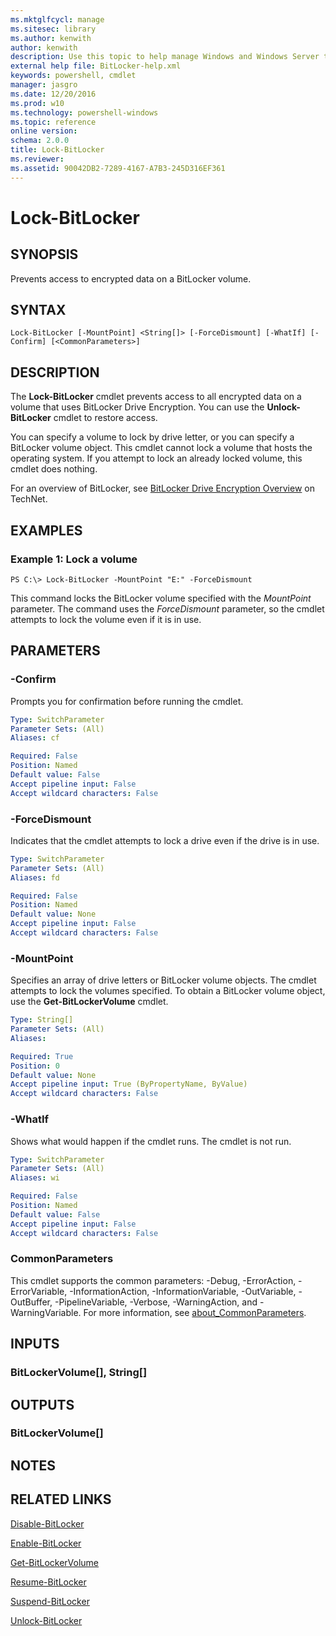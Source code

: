 ```yaml
---
ms.mktglfcycl: manage
ms.sitesec: library
ms.author: kenwith
author: kenwith
description: Use this topic to help manage Windows and Windows Server technologies with Windows PowerShell.
external help file: BitLocker-help.xml
keywords: powershell, cmdlet
manager: jasgro
ms.date: 12/20/2016
ms.prod: w10
ms.technology: powershell-windows
ms.topic: reference
online version: 
schema: 2.0.0
title: Lock-BitLocker
ms.reviewer:
ms.assetid: 90042DB2-7289-4167-A7B3-245D316EF361
---
```


# Lock-BitLocker

## SYNOPSIS
Prevents access to encrypted data on a BitLocker volume.

## SYNTAX

```
Lock-BitLocker [-MountPoint] <String[]> [-ForceDismount] [-WhatIf] [-Confirm] [<CommonParameters>]
```

## DESCRIPTION
The **Lock-BitLocker** cmdlet prevents access to all encrypted data on a volume that uses BitLocker Drive Encryption.
You can use the **Unlock-BitLocker** cmdlet to restore access.

You can specify a volume to lock by drive letter, or you can specify a BitLocker volume object.
This cmdlet cannot lock a volume that hosts the operating system.
If you attempt to lock an already locked volume, this cmdlet does nothing.

For an overview of BitLocker, see [BitLocker Drive Encryption Overview](http://technet.microsoft.com/en-us/library/cc732774.aspx) on TechNet.

## EXAMPLES

### Example 1: Lock a volume
```
PS C:\> Lock-BitLocker -MountPoint "E:" -ForceDismount
```

This command locks the BitLocker volume specified with the *MountPoint* parameter.
The command uses the *ForceDismount* parameter, so the cmdlet attempts to lock the volume even if it is in use.

## PARAMETERS

### -Confirm
Prompts you for confirmation before running the cmdlet.

```yaml
Type: SwitchParameter
Parameter Sets: (All)
Aliases: cf

Required: False
Position: Named
Default value: False
Accept pipeline input: False
Accept wildcard characters: False
```

### -ForceDismount
Indicates that the cmdlet attempts to lock a drive even if the drive is in use.

```yaml
Type: SwitchParameter
Parameter Sets: (All)
Aliases: fd

Required: False
Position: Named
Default value: None
Accept pipeline input: False
Accept wildcard characters: False
```

### -MountPoint
Specifies an array of drive letters or BitLocker volume objects.
The cmdlet attempts to lock the volumes specified.
To obtain a BitLocker volume object, use the **Get-BitLockerVolume** cmdlet.

```yaml
Type: String[]
Parameter Sets: (All)
Aliases: 

Required: True
Position: 0
Default value: None
Accept pipeline input: True (ByPropertyName, ByValue)
Accept wildcard characters: False
```

### -WhatIf
Shows what would happen if the cmdlet runs.
The cmdlet is not run.

```yaml
Type: SwitchParameter
Parameter Sets: (All)
Aliases: wi

Required: False
Position: Named
Default value: False
Accept pipeline input: False
Accept wildcard characters: False
```

### CommonParameters
This cmdlet supports the common parameters: -Debug, -ErrorAction, -ErrorVariable, -InformationAction, -InformationVariable, -OutVariable, -OutBuffer, -PipelineVariable, -Verbose, -WarningAction, and -WarningVariable. For more information, see [about_CommonParameters](http://go.microsoft.com/fwlink/?LinkID=113216).

## INPUTS

### BitLockerVolume[], String[]

## OUTPUTS

### BitLockerVolume[]

## NOTES

## RELATED LINKS

[Disable-BitLocker](./Disable-BitLocker.md)

[Enable-BitLocker](./Enable-BitLocker.md)

[Get-BitLockerVolume](./Get-BitLockerVolume.md)

[Resume-BitLocker](./Resume-BitLocker.md)

[Suspend-BitLocker](./Suspend-BitLocker.md)

[Unlock-BitLocker](./Unlock-BitLocker.md)
